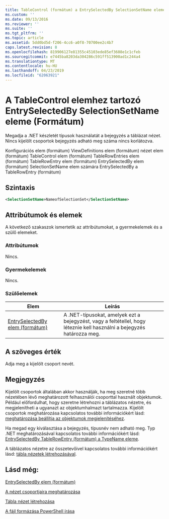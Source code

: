 ```yaml
---
title: TableControl (formátum) a EntrySelectedBy SelectionSetName eleme |} A Microsoft Docs
ms.custom: ''
ms.date: 09/13/2016
ms.reviewer: ''
ms.suite: ''
ms.tgt_pltfrm: ''
ms.topic: article
ms.assetid: 5dd0bd5d-f206-4cc6-a0f8-70700ee2c4b7
caps.latest.revision: 8
ms.openlocfilehash: 819906127e81355c45103ede85ef3608e1c1cfeb
ms.sourcegitcommit: e7445ba8203da304286c591ff513900ad1c244a4
ms.translationtype: MT
ms.contentlocale: hu-HU
ms.lasthandoff: 04/23/2019
ms.locfileid: "62063921"
---
```

# <a name="selectionsetname-element-for-entryselectedby-for-tablecontrol-format"></a>A TableControl elemhez tartozó EntrySelectedBy SelectionSetName eleme (Formátum)

Megadja a .NET készletét típusok használatát a bejegyzés a táblázat nézet. Nincs kijelölt csoportok bejegyzés adható meg száma nincs korlátozva.

Konfigurációs elem (formátum) ViewDefinitions elem (formátum) nézet elem (formátum) TableControl elem (formátum) TableRowEntries elem (formátum) TableRowEntry elem (formátum) EntrySelectedBy elem (formátum) SelectionSetName elem számára EntrySelectedBy a TableRowEntry (formátum)

## <a name="syntax"></a>Szintaxis

```xml
<SelectionSetName>NameofSelectionSet</SelectionSetName>
```

## <a name="attributes-and-elements"></a>Attribútumok és elemek

A következő szakaszok ismertetik az attribútumokat, a gyermekelemek és a szülő elemeket.

### <a name="attributes"></a>Attribútumok

Nincs.

### <a name="child-elements"></a>Gyermekelemek

Nincs.

### <a name="parent-elements"></a>Szülőelemek

|Elem|Leírás|
|-------------|-----------------|
|[EntrySelectedBy elem (formátum)](./entryselectedby-element-for-tablerowentry-for-tablecontrol-format.md)|A .NET-típusokat, amelyek ezt a bejegyzést, vagy a feltétellel, hogy léteznie kell használni a bejegyzés határozza meg.|

## <a name="text-value"></a>A szöveges érték

Adja meg a kijelölt csoport nevét.

## <a name="remarks"></a>Megjegyzés

Kijelölt csoportok általában akkor használják, ha meg szeretné több nézetében lévő meghatározott felhasználói csoporttal használt objektumok. Például előfordulhat, hogy szeretne létrehozni a táblázatos nézetre, és megjelenítheti a ugyanazt az objektumhalmazt tartalmazza. Kijelölt csoportok meghatározása kapcsolatos további információkért lásd: [meghatározása beállítja az objektumok megjelenítéséhez](./defining-selection-sets.md).

Ha megad egy kiválasztása a bejegyzés, típusnév nem adható meg. Typ .NET meghatározásával kapcsolatos további információkért lásd: [EntrySelectedBy TableRowEntry (formátum) a TypeName eleme](./typename-element-for-entryselectedby-for-tablecontrol-format.md).

A táblázatos nézetre az összetevőivel kapcsolatos további információkért lásd: [tábla nézetek létrehozásával](./creating-a-table-view.md).

## <a name="see-also"></a>Lásd még:

[EntrySelectedBy elem (formátum)](./entryselectedby-element-for-tablerowentry-for-tablecontrol-format.md)

[A nézet csoportjaira meghatározása](./defining-selection-sets.md)

[Tábla nézet létrehozása](./creating-a-table-view.md)

[A fájl formázása PowerShell írása](./writing-a-powershell-formatting-file.md)

